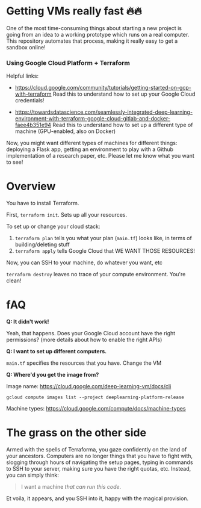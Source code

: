 
# Getting VMs really fast 🔥🔥

One of the most time-consuming things about starting a new project is going from an idea to a working prototype which runs on a real computer. This repository automates that process, making it really easy to get a sandbox online!

### Using Google Cloud Platform + Terraform

Helpful links:

* https://cloud.google.com/community/tutorials/getting-started-on-gcp-with-terraform Read this to understand how to set up your Google Cloud credentials!

* https://towardsdatascience.com/seamlessly-integrated-deep-learning-environment-with-terraform-google-cloud-gitlab-and-docker-faee4b351e94 Read this to understand how to set up a different type of machine (GPU-enabled, also on Docker)

Now, you might want different types of machines for different things: deploying a Flask app, getting an environment to play with a Github implementation of a research paper, etc. Please let me know what you want to see!

# Overview

You have to install Terraform.

First, `terraform init`. Sets up all your resources.

To set up or change your cloud stack:

1. `terraform plan` tells you what your plan (`main.tf`) looks like, in terms of building/deleting stuff 
2. `terraform apply` tells Google Cloud that WE WANT THOSE RESOURCES! 

Now, you can SSH to your machine, do whatever you want, etc

`terraform destroy` leaves no trace of your compute environment. You're clean!

# fAQ

**Q: It didn't work!**

Yeah, that happens. Does your Google Cloud account have the right permissions? (more details about how to enable the right APIs)

**Q: I want to set up different computers.**

`main.tf` specifies the resources that you have. Change the VM

**Q: Where'd you get the image from?**

Image name: https://cloud.google.com/deep-learning-vm/docs/cli

`gcloud compute images list --project deeplearning-platform-release`

Machine types: https://cloud.google.com/compute/docs/machine-types

# The grass on the other side

Armed with the spells of Terraforma, you gaze confidently on the land of your ancestors. Computers are no longer things that you have to fight with, slogging through hours of navigating the setup pages, typing in commands to SSH to your server, making sure you have the right quotas, etc. Instead, you can simply think:

> I want a machine *that can run this code*.

Et voila, it appears, and you SSH into it, happy with the magical provision.
